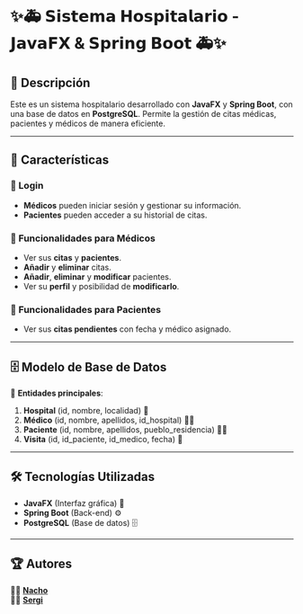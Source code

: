# ✨🚑 𝗦𝗶𝘀𝘁𝗲𝗺𝗮 𝗛𝗼𝘀𝗽𝗶𝘁𝗮𝗹𝗮𝗿𝗶𝗼 - 𝗝𝗮𝘃𝗮𝗙𝗫 & 𝗦𝗽𝗿𝗶𝗻𝗴 𝗕𝗼𝗼𝘁 🚑✨

## 📌 Descripción
Este es un sistema hospitalario desarrollado con **JavaFX** y **Spring Boot**, con una base de datos en **PostgreSQL**. Permite la gestión de citas médicas, pacientes y médicos de manera eficiente.

---

## 🚀 Características

### 🔹 Login
- **Médicos** pueden iniciar sesión y gestionar su información.  
- **Pacientes** pueden acceder a su historial de citas.  

### 🔹 Funcionalidades para Médicos
- Ver sus **citas** y **pacientes**.  
- **Añadir** y **eliminar** citas.  
- **Añadir**, **eliminar** y **modificar** pacientes.  
- Ver su **perfil** y posibilidad de **modificarlo**.  

### 🔹 Funcionalidades para Pacientes
- Ver sus **citas pendientes** con fecha y médico asignado.  

---

## 🗄️ Modelo de Base de Datos

📌 **Entidades principales**:
1. **Hospital** (id, nombre, localidad) 🏥  
2. **Médico** (id, nombre, apellidos, id_hospital) 👨‍⚕️  
3. **Paciente** (id, nombre, apellidos, pueblo_residencia) 🧑‍⚕️  
4. **Visita** (id, id_paciente, id_medico, fecha) 📅  

---

## 🛠️ Tecnologías Utilizadas

- **JavaFX** (Interfaz gráfica) 🎨  
- **Spring Boot** (Back-end) ⚙️  
- **PostgreSQL** (Base de datos) 🗄️  

---

## 🏆 Autores

👨‍💻 **[Nacho](https://github.com/NachoPen0804)**  
👨‍💻 **[Sergi](https://github.com/sergiEscriva)**  
